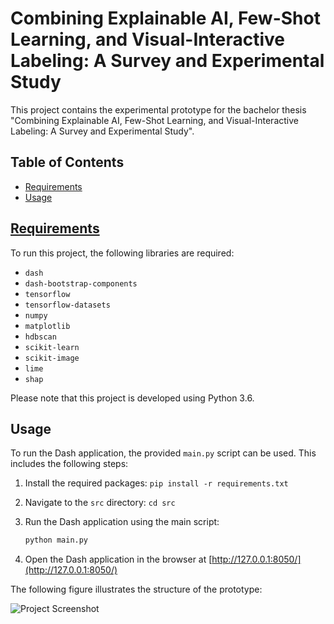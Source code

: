 # Combining Explainable AI, Few-Shot Learning, and Visual-Interactive Labeling: A Survey and Experimental Study

This project contains the experimental prototype for the bachelor thesis "Combining Explainable AI, Few-Shot Learning, and Visual-Interactive Labeling: A Survey and Experimental Study".

## Table of Contents

- [Requirements](#requirements)
- [Usage](#usage)

## [Requirements](requirements.txt)

To run this project, the following libraries are required:

- `dash`
- `dash-bootstrap-components`
- `tensorflow`
- `tensorflow-datasets`
- `numpy`
- `matplotlib`
- `hdbscan`
- `scikit-learn`
- `scikit-image`
- `lime`
- `shap`

Please note that this project is developed using Python 3.6.


## Usage

To run the Dash application, the provided `main.py` script can be used. This includes the following steps:

1. Install the required packages: `pip install -r requirements.txt`
2. Navigate to the `src` directory: `cd src`
3. Run the Dash application using the main script:

   ```bash
   python main.py

4. Open the Dash application in the browser at [http://127.0.0.1:8050/](http://127.0.0.1:8050/) 

The following figure illustrates the structure of the prototype:

![Project Screenshot](images/structure_of_prototype.png)
